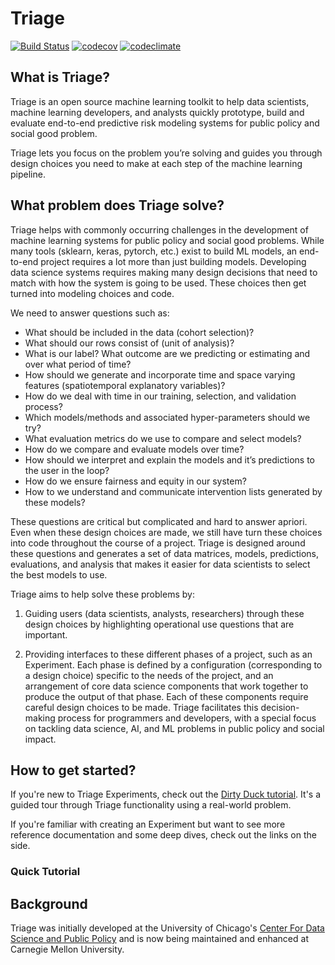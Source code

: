 # Triage

[![Build Status](https://travis-ci.org/dssg/triage.svg?branch=master)](https://travis-ci.org/dssg/triage)
[![codecov](https://codecov.io/gh/dssg/triage/branch/master/graph/badge.svg)](https://codecov.io/gh/dssg/triage)
[![codeclimate](https://codeclimate.com/github/dssg/triage.png)](https://codeclimate.com/github/dssg/triage)


## What is Triage?

Triage is an open source machine learning toolkit to help data scientists, machine learning developers, and analysts quickly prototype, build and evaluate end-to-end predictive risk modeling systems for public policy and social good problem.

Triage lets you focus on the problem you’re solving and guides you through design choices you need to make at each step of the machine learning pipeline.

## What problem does Triage solve?

Triage helps with commonly occurring challenges in the development of machine learning systems for public policy and social good problems. While many tools (sklearn, keras, pytorch, etc.) exist to build ML models, an end-to-end project requires a lot more than just building models. Developing data science systems requires making many design decisions that need to match with how the system is going to be used. These choices then get turned into modeling choices and code.

We need to answer questions such as:

- What should be included in the data (cohort selection)?
- What should our rows consist of (unit of analysis)?
- What is our label? What outcome are we predicting or estimating and over what period of time?
- How should we generate and incorporate time and space varying features (spatiotemporal explanatory variables)?
- How do we deal with time in our training, selection, and validation process?
- Which models/methods and associated hyper-parameters should we try?
- What evaluation metrics do we use to compare and select models?
- How do we compare and evaluate models over time?
- How should we interpret and explain the models and it’s predictions to the user in the loop?
- How do we ensure fairness and equity in our system?
- How to we understand and communicate intervention lists generated by these models?

These questions are critical but complicated and hard to answer apriori. Even when these design choices are made, we still have turn these choices into code throughout the course of a project. Triage is designed around these questions and generates a set of data matrices, models, predictions, evaluations, and analysis that makes it easier for data scientists to select the best models to use.

Triage aims to help solve these problems by:

1. Guiding users (data scientists, analysts, researchers) through these design choices by highlighting operational use questions that are important.

2. Providing interfaces to these different phases of a project, such as an Experiment. Each phase is defined by a configuration (corresponding to a design choice) specific to the needs of the project, and an arrangement of core data science components that work together to produce the output of that phase.
Each of these components require careful design choices to be made. Triage facilitates this decision-making process for programmers and developers, with a special focus on tackling data science, AI, and ML problems in public policy and social impact.


<script>mermaid.initialize({startOnLoad:true});</script>

## How to get started?


If you're new to Triage Experiments, check out the [Dirty Duck tutorial](https://dssg.github.io/dirtyduck). It's a guided tour through Triage functionality using a real-world problem.

If you're familiar with creating an Experiment but want to see more reference documentation and some deep dives, check out the links on the side.


### Quick Tutorial



## Background

Triage was initially developed at the University of Chicago's [Center For Data Science and Public Policy](http://dsapp.uchicago.edu) and is now being maintained and enhanced at Carnegie Mellon University.
